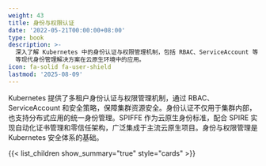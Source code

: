 ```yaml
---
weight: 43
title: 身份与权限认证
date: '2022-05-21T00:00:00+08:00'
type: book
description: >-
  深入了解 Kubernetes 中的身份认证与权限管理机制，包括 RBAC、ServiceAccount 等核心概念，以及 SPIFFE/SPIRE
  等现代身份管理解决方案在云原生环境中的应用。
icon: fa-solid fa-user-shield
lastmod: '2025-08-09'
---
```


Kubernetes 提供了多租户身份认证与权限管理机制，通过 RBAC、ServiceAccount 和安全策略，保障集群资源安全。身份认证不仅用于集群内部，也支持分布式应用的统一身份管理。SPIFFE 作为云原生身份标准，配合 SPIRE 实现自动化证书管理和零信任架构，广泛集成于主流云原生项目。身份与权限管理是 Kubernetes 安全体系的基础。

{{< list_children show_summary="true" style="cards"  >}}

